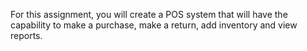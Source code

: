 For this assignment, you will create a POS system that will have the capability to
make a purchase, make a return, add inventory and view reports.
